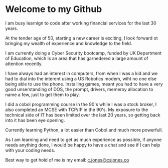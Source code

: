 # Welcome to my Github

I am busy learnign to code after working financial services for the last 30 years.

At the tender age of 50, starting a new career is exciting, I look forward ot bringing my 
wealth of experience and knowledge to the field.

I am currently doing a Cyber Security bootcamp, funded by UK Department of Education, which 
is an area that has garnedered a large amount of attention recently.

I have always had an interest in computers, from when I was a kid and we had to dial into the interent using a US Robotics modem,
wiht no one else being able to use the phone. Installing games, meant you had to have a very good unserstanding of DOS, the prompt,
drivers, memeroy allocation to name a few, just to get them to play.

I did a cobol programming course in the 90's while I was a stock broker, I also completed an MCSE with TCP/IP in the 90's. 
My exposure to the technical side of IT has been limited over the last 20 years, so getting back into it has been eye 
opening.

Currently learning Python, a lot easier than Cobol and much more powerfull. 

As I am learning and need to get as much experience as possible, if anyone needs anything done, I would be happy to 
have a chat and see if I can help with your coding needs. 

Best way to get hold of me is my email: c.jones@csjones.co




